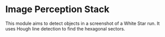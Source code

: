 Image Perception Stack
======================

This module aims to detect objects in a screenshot of a White Star run.
It uses Hough line detection to find the hexagonal sectors.
